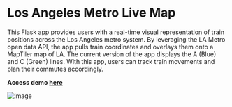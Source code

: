 # Los Angeles Metro Live Map

This Flask app provides users with a real-time visual representation of train positions across the Los Angeles metro system. By leveraging the LA Metro open data API, the app pulls train coordinates and overlays them onto a MapTiler map of LA. The current version of the app displays the A (Blue) and C (Green) lines. With this app, users can track train movements and plan their commutes accordingly.

**Access demo [here](https://la-metro-live-map-app.onrender.com/)**

![image](https://user-images.githubusercontent.com/41703555/232327725-119d12f5-4ddd-469c-8269-f1aeda11a543.png)
